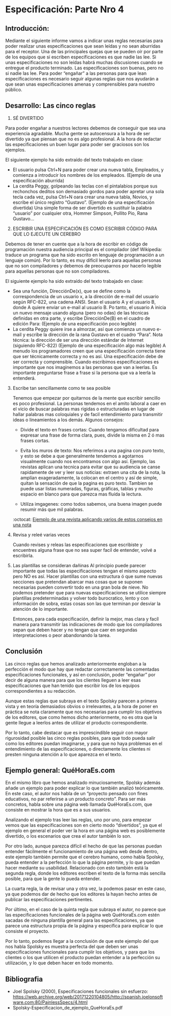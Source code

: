 # Especificación: Parte Nro 4

## Introducción: 

Mediante el siguiente informe vamos a indicar unas reglas necesarias para poder realizar unas especificaciones que sean leídas y no sean aburridas para el receptor. Una de las principales quejas que se pueden oír por parte de los equipos que si escriben especificaciones es que nadie las lee. Si unas especificaciones no son leídas habrá muchas discusiones cuando se entregue el producto terminado. Las especificaciones son buenas, pero no si nadie las lee. Para poder “engañar” a las personas para que lean especificaciones es necesario seguir algunas reglas que nos ayudarán a que sean unas especificaciones amenas y comprensibles para nuestro público.

## Desarrollo: Las cinco reglas 
1. SÉ DIVERTIDO

Para poder engañar a nuestros lectores debemos de conseguir que sea una experiencia agradable. Mucha gente se autocensura a la hora de ser divertido ya que piensan que no es algo profesional. A la hora de redactar las especificaciones un buen lugar para poder ser graciosos son los ejemplos.

El siguiente ejemplo ha sido extraído del texto trabajado en clase:
-	El usuario pulsa Ctrl+N para poder crear una nueva tabla, Empleados, y comienza a introducir los nombres de los empleados. (Ejemplo de una especificación aburrida)
-	La cerdita Peggy, golpeando las teclas con el pintalabios porque sus rechonchos deditos son demasiado gordos para poder apretar una sola tecla cada vez, pulsa Ctrl+N oara crear una nueva tabla, Novios, y escribe el único registro “Gustavo”. (Ejemplo de una especificación divertida)
Una simple forma de ser divertido es sustituir la palabra “usuario” por cualquier otra, Hommer Simpson, Pollito Pio, Rana Gustavo… 

2. ESCRIBIR UNA ESPECIFICACIÓN ES COMO ESCRIBIR CÓDIGO PARA QUE LO EJECUTE UN CEREBRO

Debemos de tener en cuente que a la hora de escribir en código de programación nuestra audiencia principal es el compilador (def Wikipedia: traduce un programa que ha sido escrito en lenguaje de programación a un lenguaje común). Por lo tanto, es muy difícil leerlo para aquellas personas que no son compiladores y debemos de preocuparnos por hacerlo legible para aquellas personas que no son compiladores.

El siguiente ejemplo ha sido extraído del texto trabajado en clase:
-	Sea una función, DirecciónDe(x), que se define como la correspondencia de un usuario x, a la dirección de e-mail del usuario según RFC-822, una cadena ANSI. Sean el usuario A y el usuario B, donde A quiere enviar un e-mail al usuario B. Po tanto, el usuario A inicia un nuevo mensaje usando alguna (pero no odas) de las técnicas definidas en otra parte, y escribe DirecciónDe(B) en el cuadro de edición Para: (Ejemplo de una especificación poco legible)
-	La cerdita Peggy quiere irse a almorzar, así que comienza un nuevo e-mail y escribe la dirección de la rana Gustavo en el cuadro “Para”.
Nota técnica: la dirección de ser una dirección estándar de Internet (siguiendo RFC-822) (Ejemplo de una especificación algo más legible)
A menudo los programadores creen que una especificación correcta tiene que ser técnicamente correcta y no es así. Una especificación debe de ser correcta y comprensible.
Cuando escribimos especificaciones es importante que nos imaginemos a las personas que van a leerlas. Es importante preguntarse frase a frase si la persona que va a leerla la entenderá. 


3. Escribe tan sencillamente como te sea posible

	Tenemos que empezar por quitarnos de la mente que escribir sencillo es poco profesional. La personas tendemos en el amito laboral a caer en el vicio de buscar palabras mas rigidas o estructuradas en lugar de hallar palabras mas coloquiales y de facil entendimiento para transmitir ideas o lineamientos a los demás.
	 Algunos consejos:

	 * Divide el texto en frases cortas: Cuando tengamos dificultad para expresar una frase de forma clara, pues, divide la misma en 2 ó mas frases cortas.

	 * Evita los muros de texto: Nos referimos a una pagina con puro texto, y esto se debe a que generalmente tendemos a agotarnos visualmente cuando nos encontramos con algo así. Ejemplo, las revistas aplican una tecnica para evitar que su audiencia se canse rapidamente de ver y leer sus noticias: extraen una cita de la nota, la amplían exageradamente, la colocan en el centro y así de simple, quitan la sensación de que la pagina es puro texto. Tambien se puede usar listas numeradas, figuras, gráficas, tablas y mucho espacio en blanco para que parezca mas fluída la lectura.
	 * Utilíza imgagenes: como todos sabemos, una buena imagen puede resumir más que mil palabras.
	 
	 :octocat:
	 [Ejemplo de una revista aplicando varios de estos consejos en una nota](http://escuelanemomarlin.com/wp-content/uploads/Articulo-revista-mia-no-me-escucha-cuando-le-hablo.jpg)
4. Revisa y releé varias veces
	
	Cuando revises y releas las especificaciones que escribiste y encuentres alguna frase que no sea super facíl de entender, volvé a escribirla.

5. Las plantillas se consideran dañinas
	Al principio puede parecer importante que todas las especificaciones tengan el mismo aspecto pero NO es así. Hacer plantillas con una estructura ó que sume nuevas secciones que pretendan abarcar mas cosas que se suponen necesarias pueden convertir todo en una gran bola de nieve. No podemos pretender que para nuevas especificaciones se utilice siempre plantillas predeterminadas y volver todo burocratico, lento y con información de sobra, estas cosas son las que terminan por desviar la atención de lo importante.
	
	Entonces, para cada especificación, definir la mejor, mas clara y facíl manera para transmitir las indicaciones de modo que los compiladores sepan que deben hacer y no tengan que caer en segundas interpretaciones o peor abandonando la tarea.

## Conclusión 

Las cinco reglas que hemos analizado anteriormente engloban a la perfección el modo que hay que redactar correctamente las comentadas especificaciones funcionales, y así en conclusión, poder “engañar” por decir de alguna manera para que los clientes lleguen a leer esas especificaciones que han tenido que escribir los de los equipos correspondientes a su redacción. 

Aunque estas reglas que subraya en el texto Spolsky parecen a primera vista y en teoría demasiados obvios o irrelevantes, a la hora de poner en práctica se nota claramente que nos necesarias para cumplir los objetivos de los editores, que como hemos dicho anteriormente, no es otra que la gente llegue a leerlos antes de utilizar el producto correspondiente. 

Por lo tanto, cabe destacar que es imprescindible seguir con mayor rigurosidad posible las cinco reglas posibles, para que todo pueda salir como los editores puedan imaginarse, y para que no haya problemas en el entendimiento de las especificaciones, o directamente los clientes ni presten ninguna atención a lo que aparezca en el texto. 

## Ejemplo general: QuéHoraEs.com 

En el mismo libro que hemos analizado minuciosamente, Spolsky además añade un ejemplo para poder explicar lo que también analizó teóricamente. En este caso, el autor nos habla de un “proyecto pensado con fines educativos, no par referirse a un producto concreto”. Para ser más concretos, habla sobre una página web llamada QuéHoraEs.com, que consiste en mostrar la hora que es a sus usuarios. 

Analizando el ejemplo tras leer las reglas, uno por uno, para empezar vemos que las especificaciones son en cierto modo “divertidos”, ya que el ejemplo en general el poder ver la hora en una página web es posiblemente divertido, o los escenarios que crea el autor también lo son. 

Por otro lado, aunque parezca difícil el hecho de que las personas puedan entender fácilmente el funcionamiento de una página web desde dentro, este ejemplo también permite que el cerebro humano, como habla Spolsky, pueda entender a la perfección lo que la página permite, y lo que puedan hacer mediante su usabilidad. Relacionado con  esto también está la segunda regla, donde los editores escriben el texto de la forma más sencilla posible, para que la gente lo pueda entender. 

La cuarta regla, la de revisar una y otra vez, la podemos pasar en este caso, ya que podemos dar de hecho que los editores la hayan hecho antes de publicar las especificaciones pertinentes. 

Por último, en el caso de la quinta regla que subraya el autor, no parece que las especificaciones funcionales de la página web QuéHoraEs.com estén sacadas de ninguna plantilla general para las especificaciones, ya que parece una estructura propia de la página y específica para explicar lo que consiste el proyecto. 

Por lo tanto, podemos llegar a la conclusión de que este ejemplo del que nos habla Spolsky es muestra perfecta del que deben ser unas especificaciones funcionales para cumplir los objetivos, y para que los clientes o los que utilicen el producto puedan entender a la perfección su utilización, y lo que deben hacer en todo momento. 

## Bibliografia
- Joel Spolsky (2000), Especificaciones funcionales sin esfuerzo: https://web.archive.org/web/20171220104805/http://spanish.joelonsoftware.com:80/PainlessSpecs/4.html
- Spolsky-Especificacion_de_ejemplo_QueHoraEs.pdf
   
